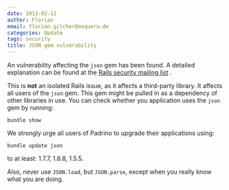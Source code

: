 ```yaml
---
date: 2013-02-12
author: Florian
email: florian.gilcher@asquera.de
categories: Update
tags: security
title: JSON gem vulnerability
---
```


An vulnerability affecting the `json` gem has been found. A detailed explanation can be found at the [Rails security mailing list](https://groups.google.com/forum/?fromgroups=#!topic/rubyonrails-security/4_YvCpLzL58) .

This is **not** an isolated Rails issue, as it affects a third-party library. It affects all users of the `json` gem. This gem might be pulled in as a dependency of other libraries in use. You can check whether you application uses the `json` gem by running:

    bundle show

We strongly urge all users of Padrino to upgrade their applications using:

    bundle update json

to at least: 1.7.7, 1.6.8, 1.5.5.

Also, never use `JSON.load`, but `JSON.parse`, except when you really know what you are doing.